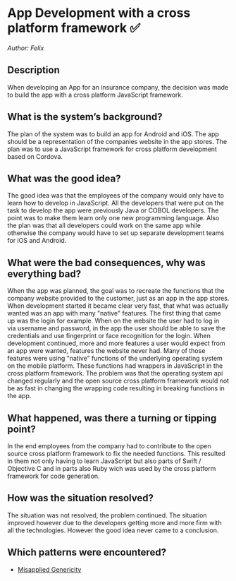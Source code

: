 # App Development with a cross platform framework ✅
*Author: Felix*

## Description
When developing an App for an insurance company, the decision was made to build the app with a cross platform JavaScript framework.

## What is the system’s background?
The plan of the system was to build an app for Android and iOS. The app should be a representation of the companies website in the app stores. The plan was to use a JavaScript framework for cross platform development based on Cordova.

## What was the good idea?
The good idea was that the employees of the company would only have to learn how to develop in JavaScript. All the developers that were put on the task to develop the app were previously Java or COBOL developers. The point was to make them learn only one new programming language. Also the plan was that all developers could work on the same app while otherwise the company would have to set up separate development teams for iOS and Android.

## What were the bad consequences, why was everything bad?
When the app was planned, the goal was to recreate the functions that the company website provided to the customer, just as an app in the app stores. When development started it became clear very fast, that what was actually wanted was an app with many "native" features. The first thing that came up was the login for example. When on the website the user had to log in via username and password, in the app the user should be able to save the credentials and use fingerprint or face recognition for the login. When development continued, more and more features a user would expect from an app were wanted, features the website never had. Many of those features were using "native" functions of the underlying operating system on the mobile platform. These functions had wrappers in JavaScript in the cross platform framework. The problem was that the operating system api changed regularly and the open source cross platform framework would not be as fast in changing the wrapping code resulting in breaking functions in the app. 

## What happened, was there a turning or tipping point?

In the end employees from the company had to contribute to the open source cross platform framework to fix the needed functions. This resulted in them not only having to learn JavaScript but also parts of Swift / Objective C and in parts also Ruby wich was used by the cross platform framework for code generation.

## How was the situation resolved?

The situation was not resolved, the problem continued. The situation improved however due to the developers getting more and more firm with all the technologies. However the good idea never came to a conclusion.

## Which patterns were encountered?

* [Misapplied Genericity](../patterns/misapplied_genericity.md)

